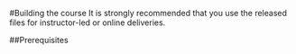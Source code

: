 #Building the course
It is strongly recommended that you use the released files for instructor-led or online deliveries.

##Prerequisites

